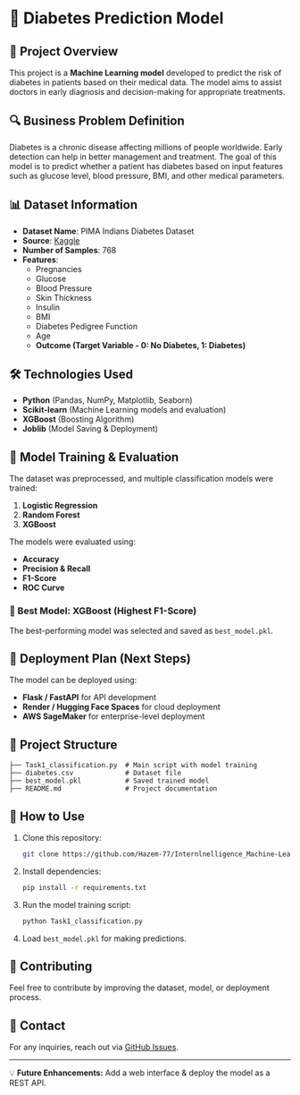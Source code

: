# 🚀 Diabetes Prediction Model

## 📌 Project Overview
This project is a **Machine Learning model** developed to predict the risk of diabetes in patients based on their medical data. The model aims to assist doctors in early diagnosis and decision-making for appropriate treatments.

## 🔍 Business Problem Definition
Diabetes is a chronic disease affecting millions of people worldwide. Early detection can help in better management and treatment. The goal of this model is to predict whether a patient has diabetes based on input features such as glucose level, blood pressure, BMI, and other medical parameters.

## 📊 Dataset Information
- **Dataset Name**: PIMA Indians Diabetes Dataset
- **Source**: [Kaggle](https://www.kaggle.com/datasets)
- **Number of Samples**: 768
- **Features**:
  - Pregnancies
  - Glucose
  - Blood Pressure
  - Skin Thickness
  - Insulin
  - BMI
  - Diabetes Pedigree Function
  - Age
  - **Outcome (Target Variable - 0: No Diabetes, 1: Diabetes)**

## 🛠️ Technologies Used
- **Python** (Pandas, NumPy, Matplotlib, Seaborn)
- **Scikit-learn** (Machine Learning models and evaluation)
- **XGBoost** (Boosting Algorithm)
- **Joblib** (Model Saving & Deployment)

## 📌 Model Training & Evaluation
The dataset was preprocessed, and multiple classification models were trained:
1. **Logistic Regression**
2. **Random Forest**
3. **XGBoost**

The models were evaluated using:
- **Accuracy**
- **Precision & Recall**
- **F1-Score**
- **ROC Curve**

### 🎯 Best Model: **XGBoost** (Highest F1-Score)
The best-performing model was selected and saved as `best_model.pkl`.

## 🚀 Deployment Plan (Next Steps)
The model can be deployed using:
- **Flask / FastAPI** for API development
- **Render / Hugging Face Spaces** for cloud deployment
- **AWS SageMaker** for enterprise-level deployment

## 📂 Project Structure
```
├── Task1_classification.py  # Main script with model training
├── diabetes.csv             # Dataset file
├── best_model.pkl           # Saved trained model
├── README.md                # Project documentation
```

## 📌 How to Use
1. Clone this repository:
   ```bash
   git clone https://github.com/Hazem-77/Internlnelligence_Machine-Learning-Model-Development.git
   ```
2. Install dependencies:
   ```bash
   pip install -r requirements.txt
   ```
3. Run the model training script:
   ```bash
   python Task1_classification.py
   ```
4. Load `best_model.pkl` for making predictions.

## 🤝 Contributing
Feel free to contribute by improving the dataset, model, or deployment process.

## 📩 Contact
For any inquiries, reach out via [GitHub Issues](https://github.com/Hazem-77/Internlnelligence_Machine-Learning-Model-Development/issues).

---
💡 **Future Enhancements:** Add a web interface & deploy the model as a REST API.

